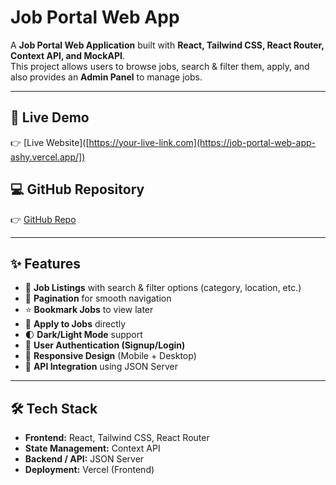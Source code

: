  # Job Portal Web App 
A **Job Portal Web Application** built with **React, Tailwind CSS, React Router, Context API, and MockAPI**.  
This project allows users to browse jobs, search & filter them, apply, and also provides an **Admin Panel** to manage jobs.  

---

## 🚀 Live Demo  
👉 [Live Website]([https://your-live-link.com](https://job-portal-web-app-ashy.vercel.app/])  

## 💻 GitHub Repository  
👉 [GitHub Repo]([https://github.com/your-username/job-portal](https://github.com/alamincse2003/job-portal-web-app))  

---

## ✨ Features  

- 🔎 **Job Listings** with search & filter options (category, location, etc.)  
- 📑 **Pagination** for smooth navigation  
- ⭐ **Bookmark Jobs** to view later  
- 📝 **Apply to Jobs** directly  
- 🌓 **Dark/Light Mode** support  
- 🔐 **User Authentication (Signup/Login)**  
- 📱 **Responsive Design** (Mobile + Desktop)  
- 🚀 **API Integration** using  JSON Server  

---

## 🛠️ Tech Stack  

- **Frontend:** React, Tailwind CSS, React Router  
- **State Management:** Context API  
- **Backend / API:** JSON Server  
- **Deployment:** Vercel (Frontend) 

